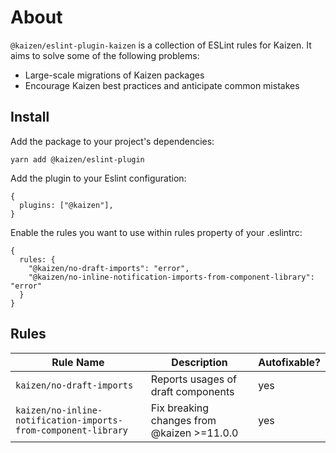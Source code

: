 # About
`@kaizen/eslint-plugin-kaizen` is a collection of ESLint rules for Kaizen. It aims to solve some of the following problems:
- Large-scale migrations of Kaizen packages
- Encourage Kaizen best practices and anticipate common mistakes

## Install
Add the package to your project's dependencies:

`yarn add @kaizen/eslint-plugin`

Add the plugin to your Eslint configuration: 
```
{
  plugins: ["@kaizen"],
}
```
Enable the rules you want to use within rules property of your .eslintrc:
```
{
  rules: {
    "@kaizen/no-draft-imports": "error",
    "@kaizen/no-inline-notification-imports-from-component-library": "error"
  }
}
```
## Rules
| Rule Name  | Description | Autofixable? |
|---|---|---| 
| `kaizen/no-draft-imports` | Reports usages of draft components | yes |
| `kaizen/no-inline-notification-imports-from-component-library` | Fix breaking changes from @kaizen >=11.0.0 | yes |

